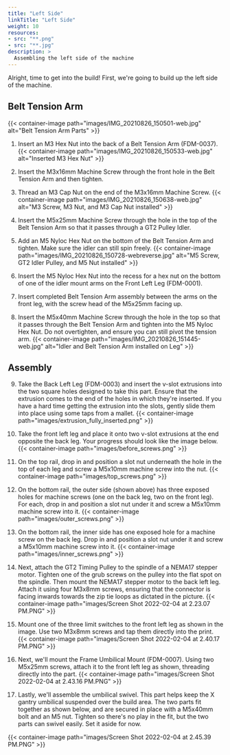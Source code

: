 ```yaml
---
title: "Left Side"
linkTitle: "Left Side"
weight: 10
resources:
- src: "**.png"
- src: "**.jpg"
description: >
  Assembling the left side of the machine
---
```


Alright, time to get into the build! First, we're going to build up the left side of the machine.

## Belt Tension Arm

{{< container-image path="images/IMG_20210826_150501-web.jpg" alt="Belt Tension Arm Parts" >}}

1. Insert an M3 Hex Nut into the back of a Belt Tension Arm (FDM-0037).
  {{< container-image path="images/IMG_20210826_150533-web.jpg" alt="Inserted M3 Hex Nut" >}}

2. Insert the M3x16mm Machine Screw through the front hole in the Belt Tension Arm and then tighten.
3. Thread an M3 Cap Nut on the end of the M3x16mm Machine Screw.
  {{< container-image path="images/IMG_20210826_150638-web.jpg" alt="M3 Screw, M3 Nut, and M3 Cap Nut installed" >}}

4. Insert the M5x25mm Machine Screw through the hole in the top of the Belt Tension Arm so that it passes through a GT2 Pulley Idler.
5. Add an M5 Nyloc Hex Nut on the bottom of the Belt Tension Arm and tighten. Make sure the idler can still spin freely.
  {{< container-image path="images/IMG_20210826_150728-webreverse.jpg" alt="M5 Screw, GT2 Idler Pulley, and M5 Nut installed" >}}

6. Insert the M5 Nyloc Hex Nut into the recess for a hex nut on the bottom of one of the idler mount arms on the Front Left Leg (FDM-0001).
7. Insert completed Belt Tension Arm assembly between the arms on the front leg, with the screw head of the M5x25mm facing up.
8. Insert the M5x40mm Machine Screw through the hole in the top so that it passes through the Belt Tension Arm and tighten into the M5 Nyloc Hex Nut. Do not overtighten, and ensure you can still pivot the tension arm.
  {{< container-image path="images/IMG_20210826_151445-web.jpg" alt="Idler and Belt Tension Arm installed on Leg" >}}

## Assembly

9. Take the Back Left Leg (FDM-0003) and insert the v-slot extrusions into the two square holes designed to take this part. Ensure that the extrusion comes to the end of the holes in which they're inserted. If you have a hard time getting the extrusion into the slots, gently slide them into place using some taps from a mallet.
  {{< container-image path="images/extrusion_fully_inserted.png" >}}

10. Take the front left leg and place it onto two v-slot extrusions at the end opposite the back leg. Your progress should look like the image below.
  {{< container-image path="images/before_screws.png" >}}

11. On the top rail, drop in and position a slot nut underneath the hole in the top of each leg and screw a M5x10mm machine screw into the nut.
  {{< container-image path="images/top_screws.png" >}}

12. On the bottom rail, the outer side (shown above) has three exposed holes for machine screws (one on the back leg, two on the front leg). For each, drop in and position a slot nut under it and screw a M5x10mm machine screw into it.
  {{< container-image path="images/outer_screws.png" >}}

13. On the bottom rail, the inner side has one exposed hole for a machine screw on the back leg. Drop in and position a slot nut under it and screw a M5x10mm machine screw into it.
  {{< container-image path="images/inner_screws.png" >}}

14. Next, attach the GT2 Timing Pulley to the spindle of a NEMA17 stepper motor. Tighten one of the grub screws on the pulley into the flat spot on the spindle. Then mount the NEMA17 stepper motor to the back left leg. Attach it using four M3x8mm screws, ensuring that the connector is facing inwards towards the zip tie loops as dictated in the picture.
  {{< container-image path="images/Screen Shot 2022-02-04 at 2.23.07 PM.PNG" >}}

15. Mount one of the three limit switches to the front left leg as shown in the image. Use two M3x8mm screws and tap them directly into the print.
  {{< container-image path="images/Screen Shot 2022-02-04 at 2.40.17 PM.PNG" >}}

16. Next, we'll mount the Frame Umbilical Mount (FDM-0007). Using two M5x25mm screws, attach it to the front left leg as shown, threading directly into the part. 
  {{< container-image path="images/Screen Shot 2022-02-04 at 2.43.16 PM.PNG" >}}

17. Lastly, we'll assemble the umbilical swivel. This part helps keep the X gantry umbilical suspended over the build area. The two parts fit together as shown below, and are secured in place with a M5x40mm bolt and an M5 nut. Tighten so there's no play in the fit, but the two parts can swivel easily. Set it aside for now.

{{< container-image path="images/Screen Shot 2022-02-04 at 2.45.39 PM.PNG" >}}
